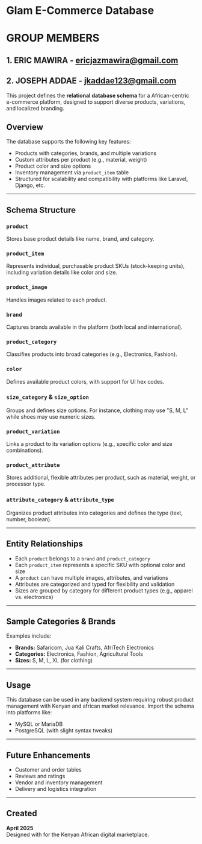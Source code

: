 # Glam E-Commerce Database

# GROUP MEMBERS
## 1. ERIC MAWIRA - ericjazmawira@gmail.com
## 2. JOSEPH ADDAE - jkaddae123@gmail.com

This project defines the **relational database schema** for a African-centric e-commerce platform, designed to support diverse products, variations, and localized branding.

## Overview

The database supports the following key features:
- Products with categories, brands, and multiple variations
- Custom attributes per product (e.g., material, weight)
- Product color and size options
- Inventory management via `product_item` table
- Structured for scalability and compatibility with platforms like Laravel, Django, etc.

---

## Schema Structure

### `product`
Stores base product details like name, brand, and category.

### `product_item`
Represents individual, purchasable product SKUs (stock-keeping units), including variation details like color and size.

### `product_image`
Handles images related to each product.

###  `brand`
Captures brands available in the platform (both local and international).

### `product_category`
Classifies products into broad categories (e.g., Electronics, Fashion).

### `color`
Defines available product colors, with support for UI hex codes.

### `size_category` &  `size_option`
Groups and defines size options. For instance, clothing may use "S, M, L" while shoes may use numeric sizes.

### `product_variation`
Links a product to its variation options (e.g., specific color and size combinations).

### `product_attribute`
Stores additional, flexible attributes per product, such as material, weight, or processor type.

### `attribute_category` &  `attribute_type`
Organizes product attributes into categories and defines the type (text, number, boolean).

---

## Entity Relationships

- Each `product` belongs to a `brand` and `product_category`
- Each `product_item` represents a specific SKU with optional color and size
- A `product` can have multiple images, attributes, and variations
- Attributes are categorized and typed for flexibility and validation
- Sizes are grouped by category for different product types (e.g., apparel vs. electronics)

---

## Sample Categories & Brands

Examples include:

- **Brands:** Safaricom, Jua Kali Crafts, AfriTech Electronics
- **Categories:** Electronics, Fashion, Agricultural Tools
- **Sizes:** S, M, L, XL (for clothing)

---

## Usage

This database can be used in any backend system requiring robust product management with Kenyan and african  market relevance. Import the schema into platforms like:

- MySQL or MariaDB
- PostgreSQL (with slight syntax tweaks)

---

## Future Enhancements

- Customer and order tables
- Reviews and ratings
- Vendor and inventory management
- Delivery and logistics integration

---

## Created

**April 2025**  
Designed with for the Kenyan African digital marketplace.



